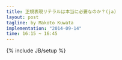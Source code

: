 ```yaml
---
title: 正規表現リテラルは本当に必要なのか？(ja)
layout: post
tagline: by Makoto Kuwata
implementation: "2014-09-14"
time: 16:15 ~ 16:45
---
```


{% include JB/setup %}
